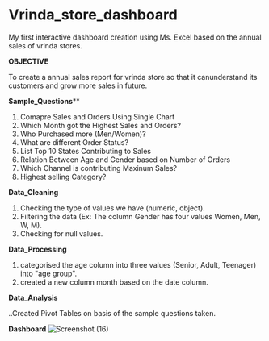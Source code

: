 # Vrinda_store_dashboard
My first interactive dashboard creation using Ms. Excel based on the annual sales of vrinda stores.

**OBJECTIVE**

To create a annual sales report for vrinda store so that it canunderstand its customers and grow more sales in future.

**Sample_Questions****
1. Comapre Sales and Orders Using Single Chart
2. Which Month got the Highest Sales and Orders?
3. Who Purchased more (Men/Women)?
4. What are different Order Status?
5. List Top 10 States Contributing to Sales
6. Relation Between Age and Gender based on Number of Orders
7. Which Channel is contributing Maxinum Sales?
8. Highest selling Category?
   
**Data_Cleaning**
1. Checking the type of values we have (numeric, object).
2. Filtering the data (Ex: The column Gender has four values Women, Men, W, M).
3. Checking for null values.
   
**Data_Processing**
1. categorised the age column into three values (Senior, Adult, Teenager) into "age group".
2. created a new column month based on the date column.
   
**Data_Analysis**

..Created Pivot Tables on basis of the sample questions taken.

**Dashboard**
![Screenshot (16)](https://github.com/harshitakilari/Vrinda_store_dashboard/assets/108713558/8ec464b1-500a-4576-92bb-14d85fbf420b)
